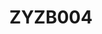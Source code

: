 ---
date_added: 2021-08-25
model: ZigBee CC2530 Multifunction Switch Module
vendor: eWeLink
title: ZYZB004
category: switch
mlink: www.easyiot.tech
link: https://www.aliexpress.com/item/1005002852324047.html
zigbeemodel: ['ZB-SW01']
compatible: [z2m,iob,zigate,zha,tasmota]
---